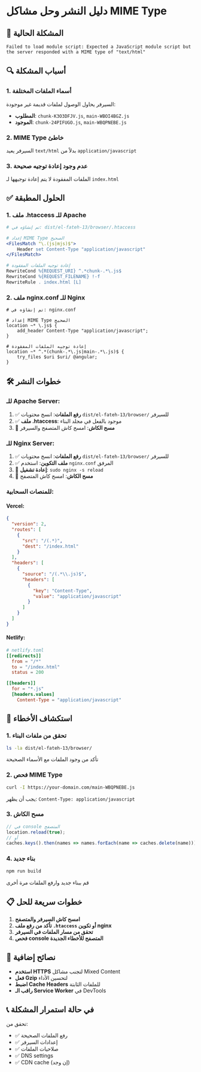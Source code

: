# دليل النشر وحل مشاكل MIME Type

## 🚨 المشكلة الحالية
```
Failed to load module script: Expected a JavaScript module script but the server responded with a MIME type of "text/html"
```

## 🔍 أسباب المشكلة

### 1. **أسماء الملفات المختلفة**
السيرفر يحاول الوصول لملفات قديمة غير موجودة:
- **المطلوب**: `chunk-K3O3DFJV.js`, `main-WBOI4BGZ.js`
- **الموجود**: `chunk-24PIFUGO.js`, `main-WBQPNEBE.js`

### 2. **MIME Type خاطئ**
السيرفر يعيد `text/html` بدلاً من `application/javascript`

### 3. **عدم وجود إعادة توجيه صحيحة**
الملفات المفقودة لا يتم إعادة توجيهها لـ `index.html`

## ✅ الحلول المطبقة

### 1. **ملف .htaccess للـ Apache** 
```apache
# تم إنشاؤه في: dist/el-fateh-13/browser/.htaccess

# إعداد MIME Type الصحيح
<FilesMatch "\.(js|mjs)$">
    Header set Content-Type "application/javascript"
</FilesMatch>

# إعادة توجيه الملفات المفقودة
RewriteCond %{REQUEST_URI} ^.*chunk-.*\.js$
RewriteCond %{REQUEST_FILENAME} !-f
RewriteRule . index.html [L]
```

### 2. **ملف nginx.conf للـ Nginx**
```nginx
# تم إنشاؤه في: nginx.conf

# إعداد MIME Type الصحيح
location ~* \.js$ {
    add_header Content-Type "application/javascript";
}

# إعادة توجيه الملفات المفقودة
location ~* ^.*(chunk-.*\.js|main-.*\.js)$ {
    try_files $uri $uri/ @angular;
}
```

## 🛠️ خطوات النشر

### للـ Apache Server:
1. ✅ **رفع الملفات**: انسخ محتويات `dist/el-fateh-13/browser/` للسيرفر
2. ✅ **ملف .htaccess**: موجود بالفعل في مجلد البناء
3. 🔄 **مسح الكاش**: امسح كاش المتصفح والسيرفر

### للـ Nginx Server:
1. ✅ **رفع الملفات**: انسخ محتويات `dist/el-fateh-13/browser/` للسيرفر
2. ✅ **ملف التكوين**: استخدم `nginx.conf` المرفق
3. 🔄 **إعادة تشغيل**: `sudo nginx -s reload`
4. 🔄 **مسح الكاش**: امسح كاش المتصفح

### للمنصات السحابية:

#### **Vercel:**
```json
{
  "version": 2,
  "routes": [
    {
      "src": "/(.*)",
      "dest": "/index.html"
    }
  ],
  "headers": [
    {
      "source": "/(.*\\.js)$",
      "headers": [
        {
          "key": "Content-Type",
          "value": "application/javascript"
        }
      ]
    }
  ]
}
```

#### **Netlify:**
```toml
# netlify.toml
[[redirects]]
  from = "/*"
  to = "/index.html"
  status = 200

[[headers]]
  for = "*.js"
  [headers.values]
    Content-Type = "application/javascript"
```

## 🔧 استكشاف الأخطاء

### 1. **تحقق من ملفات البناء**
```bash
ls -la dist/el-fateh-13/browser/
```
تأكد من وجود الملفات مع الأسماء الصحيحة

### 2. **فحص MIME Type**
```bash
curl -I https://your-domain.com/main-WBQPNEBE.js
```
يجب أن يظهر: `Content-Type: application/javascript`

### 3. **مسح الكاش**
```javascript
// في console المتصفح
location.reload(true);
// أو
caches.keys().then(names => names.forEach(name => caches.delete(name)));
```

### 4. **بناء جديد**
```bash
npm run build
```
قم ببناء جديد وارفع الملفات مرة أخرى

## 📋 خطوات سريعة للحل

1. **امسح كاش السيرفر والمتصفح**
2. **تأكد من رفع ملف `.htaccess` أو تكوين nginx**
3. **تحقق من مسار الملفات في السيرفر**
4. **فحص console المتصفح للأخطاء الجديدة**

## 🎯 نصائح إضافية

- **استخدم HTTPS** لتجنب مشاكل Mixed Content
- **فعل Gzip** لتحسين الأداء
- **اضبط Cache Headers** للملفات الثابتة
- **راقب الـ Service Worker** في DevTools

## 📞 في حالة استمرار المشكلة

تحقق من:
- ✅ رفع الملفات الصحيحة
- ✅ إعدادات السيرفر
- ✅ صلاحيات الملفات
- ✅ DNS settings
- ✅ CDN cache (إن وجد)
